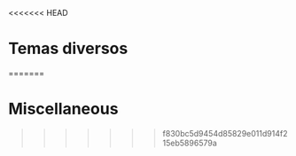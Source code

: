 <<<<<<< HEAD
# Temas diversos

=======

# Miscellaneous
>>>>>>> f830bc5d9454d85829e011d914f215eb5896579a
